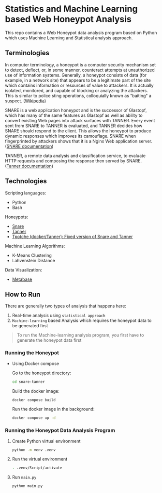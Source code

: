 # Statistics and Machine Learning based Web Honeypot Analysis

This repo contains a Web Honeypot data analysis program based on Python which uses Machine Learning and Statistical analysis approach.

## Terminologies

In computer terminology, a honeypot is a computer security mechanism set to detect, deflect, or, in some manner, counteract attempts at unauthorized use of information systems. Generally, a honeypot consists of data (for example, in a network site) that appears to be a legitimate part of the site which contains information or resources of value to attackers. It is actually isolated, monitored, and capable of blocking or analyzing the attackers. This is similar to police sting operations, colloquially known as "baiting" a suspect. ([Wikipedia](https://en.wikipedia.org/wiki/Honeypot_(computing)))

SNARE is a web application honeypot and is the successor of Glastopf, which has many of the same features as Glastopf as well as ability to convert existing Web pages into attack surfaces with TANNER. Every event sent from SNARE to TANNER is evaluated, and TANNER decides how SNARE should respond to the client. This allows the honeypot to produce dynamic responses which improves its camouflage. SNARE when fingerprinted by attackers shows that it is a Nginx Web application server. ([SNARE documentation](https://snare.readthedocs.io/en/latest/quick-start.html))

TANNER, a remote data analysis and classification service, to evaluate HTTP requests and composing the response then served by SNARE. ([Tanner documentation](https://tanner.readthedocs.io/en/latest/quick-start.html))

## Technologies

Scripting languages:
- Python
- Bash

Honeypots:
- [Snare](https://snare.readthedocs.io/en/latest/quick-start.html)
- [Tanner](https://tanner.readthedocs.io/en/latest/)
- [Tpotche (docker/Tanner): Fixed version of Snare and Tanner](https://github.com/telekom-security/tpotce)

Machine Learning Algorithms:
- K-Means Clustering
- Lahvenstein Distance

Data Visualization:
- [Metabase](https://www.metabase.com/)

## How to Run

There are generally two types of analysis that happens here:
1. Real-time analysis using `statistical approach`
2. `Machine-learning` based Analysis which requires the honeypot data to be generated first

> To run the Machine-learning analysis program, you first have to generate the honeypot data first

### Running the Honeypot

- Using Docker compose

  Go to the honeypot directory:
  ```sh
  cd snare-tanner
  ```

  Build the docker image:
  ```sh
  docker compose build
  ```

  Run the docker image in the background:
  ```sh
  docker compose up -d
  ```

### Running the Honeypot Data Analysis Program

1. Create Python virtual environment

    ```sh
    python -m venv .venv
    ```

2. Run the virtual environment

    ```sh
    . .venv/Script/activate
    ```

3. Run `main.py`

    ```sh
    python main.py
    ```